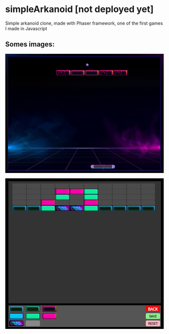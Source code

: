# simpleArkanoid [not deployed yet]

Simple arkanoid clone, made with Phaser framework, one of the first games I made in Javascript

## Somes images:

![image info](./ark1.jpg)

![image info](./ark2.jpg)
